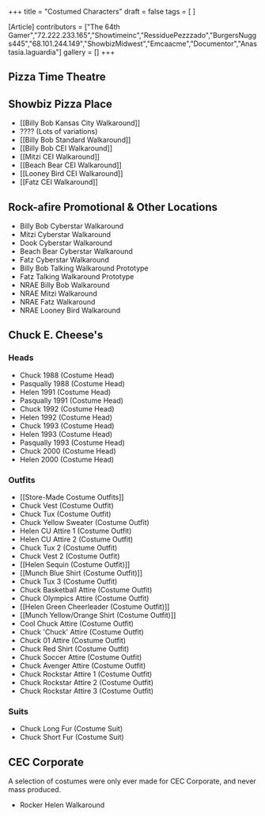 +++
title = "Costumed Characters"
draft = false
tags = [ ]

[Article]
contributors = ["The 64th Gamer","72.222.233.165","Showtimeinc","RessiduePezzzado","BurgersNuggs445","68.101.244.149","ShowbizMidwest","Emcaacme","Documentor","Anastasia.laguardia"]
gallery = []
+++
##  Pizza Time Theatre ## 

##  Showbiz Pizza Place ## 

* [[Billy Bob Kansas City Walkaround]]
* ???? (Lots of variations)
* [[Billy Bob Standard Walkaround]]
* [[Billy Bob CEI Walkaround]]
* [[Mitzi CEI Walkaround]]
* [[Beach Bear CEI Walkaround]]
* [[Looney Bird CEI Walkaround]]
* [[Fatz CEI Walkaround]]

##  Rock-afire Promotional & Other Locations ## 

* Billy Bob Cyberstar Walkaround
* Mitzi Cyberstar Walkaround
* Dook Cyberstar Walkaround
* Beach Bear Cyberstar Walkaround
* Fatz Cyberstar Walkaround
* Billy Bob Talking Walkaround Prototype
* Fatz Talking Walkaround Prototype
* NRAE Billy Bob Walkaround
* NRAE Mitzi Walkaround
* NRAE Fatz Walkaround
* NRAE Looney Bird Walkaround

##  Chuck E. Cheese's ## 

###  Heads ### 

* Chuck 1988 (Costume Head)
* Pasqually 1988 (Costume Head)
* Helen 1991 (Costume Head)
* Pasqually 1991 (Costume Head)
* Chuck 1992 (Costume Head)
* Helen 1992 (Costume Head)
* Chuck 1993 (Costume Head)
* Helen 1993 (Costume Head)
* Pasqually 1993 (Costume Head)
* Chuck 2000 (Costume Head)
* Helen 2000 (Costume Head)

###  Outfits ### 

* [[Store-Made Costume Outfits]]
* Chuck Vest (Costume Outfit)
* Chuck Tux (Costume Outfit)
* Chuck Yellow Sweater (Costume Outfit)
* Helen CU Attire 1 (Costume Outfit)
* Helen CU Attire 2 (Costume Outfit)
* Chuck Tux 2 (Costume Outfit)
* Chuck Vest 2 (Costume Outfit)
* [[Helen Sequin (Costume Outfit)]]
* [[Munch Blue Shirt (Costume Outfit)]]
* Chuck Tux 3 (Costume Outfit)
* Chuck Basketball Attire (Costume Outfit)
* Chuck Olympics Attire (Costume Outfit)
* [[Helen Green Cheerleader (Costume Outfit)]]
* [[Munch Yellow/Orange Shirt (Costume Outfit)]]
* Cool Chuck Attire (Costume Outfit)
* Chuck 'Chuck' Attire (Costume Outfit)
* Chuck 01 Attire (Costume Outfit)
* Chuck Red Shirt (Costume Outfit)
* Chuck Soccer Attire (Costume Outfit)
* Chuck Avenger Attire (Costume Outfit)
* Chuck Rockstar Attire 1 (Costume Outfit)
* Chuck Rockstar Attire 2 (Costume Outfit)
* Chuck Rockstar Attire 3 (Costume Outfit)

###  Suits ### 

* Chuck Long Fur (Costume Suit)
* Chuck Short Fur (Costume Suit)

##  CEC Corporate ## 
A selection of costumes were only ever made for CEC Corporate, and never mass produced.

* Rocker Helen Walkaround